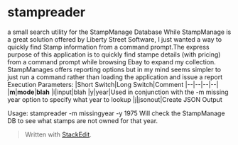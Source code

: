 ﻿
# stampreader
a small search utility for the StampManage Database
While StampManage is a great solution offered by Liberty Street Software, I just wanted a way to quickly find Stamp information from a command prompt.The express purpose of this application is to quickly find stampe details (with pricing) from a command prompt while browsing Ebay to expand my collection. StampManages offers reporting options but in my mind seems simpler to just run a command rather than loading the application and issue a report
Execution Parameters:
|Short Switch|Long Switch|Comment
|--|--|--|--|
|**m**|**mode**|**blah**
|i|input|blah
|y|year|Used in conjunction with the -m missing year option to specify what year to lookup
|j|jsonout|Create JSON Output

Usage:
stampreader -m missingyear -y 1975
Will check the StampManage DB to see what stamps are not owned for that year.


> Written with [StackEdit](https://stackedit.io/).
